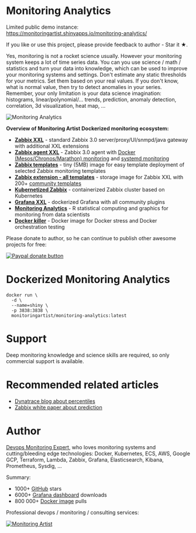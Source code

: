 Monitoring Analytics
====================

Limited public demo instance: https://monitoringartist.shinyapps.io/monitoring-analytics/

If you like or use this project, please provide feedback to author - Star it ★.

Yes, monitoring is not a rocket science usually. However your monitoring system keeps a lot of time series data. You can you use science / math / statistics and turn your data into knowledge, which can be used to improve your monitoring systems and settings.
Don't estimate any static thresholds for your metrics. Set them based on your real values. If you don't know, what is normal value, then try to detect anomalies in your series. Remember, your only limitation is your data science imagination:
histograms, linear/polynomial/...  trends, prediction, anomaly detection, correlation, 3d visualization, heat map, ...
 
![Monitoring Analytics](https://raw.githubusercontent.com/monitoringartist/monitoring-analytics/master/doc/monitoring-analytics.gif) 

**Overview of Monitoring Artist Dockerized monitoring ecosystem:**

- **[Zabbix XXL](https://hub.docker.com/r/monitoringartist/zabbix-3.0-xxl/)** - standard Zabbix 3.0 server/proxy/UI/snmpd/java gateway with additional XXL extensions
- **[Zabbix agent XXL](https://hub.docker.com/r/monitoringartist/zabbix-agent-xxl-limited/)** - Zabbix 3.0 agent with [Docker (Mesos/Chronos/Marathon) monitoring](https://github.com/monitoringartist/zabbix-docker-monitoring) and [systemd monitoring](https://github.com/monitoringartist/zabbix-systemd-monitoring)
- **[Zabbix templates](https://hub.docker.com/r/monitoringartist/zabbix-templates/)** - tiny (5MB) image for easy template deployment of selected Zabbix monitoring templates
- **[Zabbix extension - all templates](https://hub.docker.com/r/monitoringartist/zabbix-ext-all-templates/)** - storage image for Zabbix XXL with 200+ [community templates](https://github.com/monitoringartist/zabbix-community-repos)
- **[Kubernetized Zabbix](https://github.com/monitoringartist/kubernetes-zabbix)** - containerized Zabbix cluster based on Kubernetes
- **[Grafana XXL](https://hub.docker.com/r/monitoringartist/grafana-xxl/)** - dockerized Grafana with all community plugins
- **[Monitoring Analytics](https://hub.docker.com/r/monitoringartist/monitoring-analytics/)** - R statistical computing and graphics for monitoring from data scientists
- **[Docker killer](https://hub.docker.com/r/monitoringartist/docker-killer/)** - Docker image for Docker stress and Docker orchestration testing

Please donate to author, so he can continue to publish other awesome projects
for free:

[![Paypal donate button](http://jangaraj.com/img/github-donate-button02.png)](https://www.paypal.com/cgi-bin/webscr?cmd=_s-xclick&hosted_button_id=8LB6J222WRUZ4)

Dockerized Monitoring Analytics
===============================

```
docker run \
  -d \
  --name=shiny \
  -p 3838:3838 \
  monitoringartist/monitoring-analytics:latest
```

Support
=======

Deep monitoring knowledge and science skills are required, so only commercial support is available.

Recommended related articles
============================

- [Dynatrace blog about percentiles](http://apmblog.dynatrace.com/2012/11/14/why-averages-suck-and-percentiles-are-great/)
- [Zabbix white paper about prediction](http://zabbix.org/mw/images/1/18/Prediction_docs.pdf)

# Author

[Devops Monitoring Expert](http://www.jangaraj.com 'DevOps / Docker / Kubernetes / AWS ECS / Google GCP / Zabbix / Zenoss / Terraform / Monitoring'),
who loves monitoring systems and cutting/bleeding edge technologies: Docker,
Kubernetes, ECS, AWS, Google GCP, Terraform, Lambda, Zabbix, Grafana, Elasticsearch,
Kibana, Prometheus, Sysdig, ...

Summary:
* 1000+ [GitHub](https://github.com/monitoringartist/) stars
* 6000+ [Grafana dashboard](https://grafana.net/monitoringartist) downloads
* 800 000+ [Docker image](https://hub.docker.com/u/monitoringartist/) pulls

Professional devops / monitoring / consulting services:

[![Monitoring Artist](http://monitoringartist.com/img/github-monitoring-artist-logo.jpg)](http://www.monitoringartist.com 'DevOps / Docker / Kubernetes / AWS ECS / Google GCP / Zabbix / Zenoss / Terraform / Monitoring')
